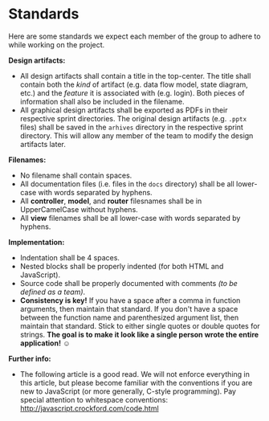 # Standards

Here are some standards we expect each member of the group to adhere to while working on the project.

**Design artifacts:**
* All design artifacts shall contain a title in the top-center. The title shall contain both the *kind* of artifact (e.g. data flow model, state diagram, etc.) and the *feature* it is associated with (e.g. login). Both pieces of information shall also be included in the filename.
* All graphical design artifacts shall be exported as PDFs in their respective sprint directories. The original design artifacts (e.g. `.pptx` files) shall be saved in the `arhives` directory in the respective sprint directory. This will allow any member of the team to modify the design artifacts later.

**Filenames:**
* No filename shall contain spaces.
* All documentation files (i.e. files in the `docs` directory) shall be all lower-case with words separated by hyphens.
* All **controller**, **model**, and **router** filesnames shall be in UpperCamelCase without hyphens.
* All **view** filenames shall be all lower-case with words separated by hyphens.

**Implementation:**
* Indentation shall be 4 spaces.
* Nested blocks shall be properly indented (for both HTML and JavaScript).
* Source code shall be properly documented with comments *(to be defined as a team)*.
* **Consistency is key!** If you have a space after a comma in function arguments, then maintain that standard. If you don't have a space between the function name and parenthesized argument list, then maintain that standard. Stick to either single quotes or double quotes for strings. **The goal is to make it look like a single person wrote the entire application!** &#9786;

**Further info:**
* The following article is a good read. We will not enforce everything in this article, but please become familiar with the conventions if you are new to JavaScript (or more generally, C-style programming). Pay special attention to whitespace conventions: http://javascript.crockford.com/code.html
